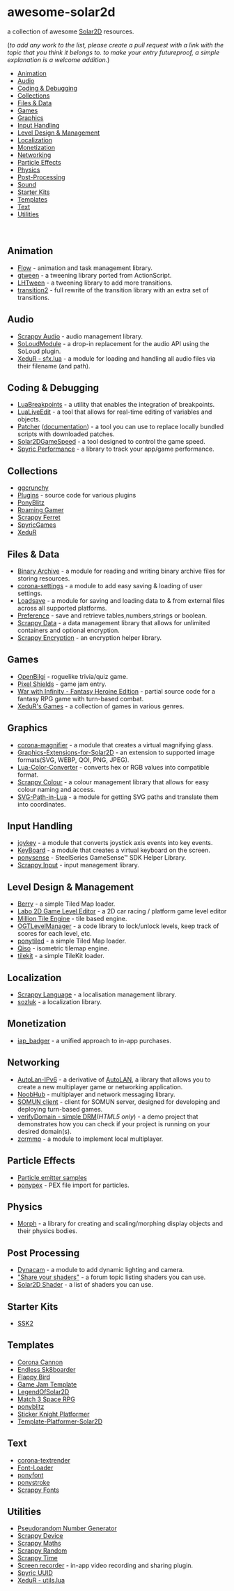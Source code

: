 # awesome-solar2d

a collection of awesome [Solar2D](https://solar2d.com/) resources.

(_to add any work to the list, please create a pull request with a link with the topic that you think it belongs to. to make your entry futureproof, a simple explanation is a welcome addition._)

- [Animation](#animation)
- [Audio](#audio)
- [Coding & Debugging](#coding--debugging)
- [Collections](#collections)
- [Files & Data](#files--data)
- [Games](#games)
- [Graphics](#graphics)
- [Input Handling](#input-handling)
- [Level Design & Management](#level-design--management)
- [Localization](#localization)
- [Monetization](#monetization)
- [Networking](#networking)
- [Particle Effects](#particle-effects)
- [Physics](#physics)
- [Post-Processing](#post-processing)
- [Sound](#sound)
- [Starter Kits](#starter-kits)
- [Templates](#templates)
- [Text](#text)
- [Utilities](#utilities)
<br><br><br>

## Animation
* [Flow](https://github.com/depilz/solarFlow) - animation and task management library.
* [gtween](https://github.com/joshtynjala/gtween.lua) - a tweening library ported from ActionScript.
* [LHTween](https://github.com/loghound/Corona-Transitions) - a tweening library to add more transitions.
* [transition2](https://github.com/rannerboy/corona-transition2) - full rewrite of the transition library with an extra set of transitions.

## Audio
* [Scrappy Audio](https://gitlab.com/scrappyferret-libs/scrappy-audio) - audio management library.
* [SoLoudModule](https://github.com/siudesu/SoLoudModule) - a drop-in replacement for the audio API using the SoLoud plugin.
* [XeduR - sfx.lua](https://github.com/XeduR/Solar2D-Projects/tree/master/sfx) - a module for loading and handling all audio files via their filename (and path).

## Coding & Debugging
* [LuaBreakpoints](https://github.com/depilz/LuaBreakpoints) - a utility that enables the integration of breakpoints.
* [LuaLiveEdit](https://github.com/depilz/LuaLiveEdit) - a tool that allows for real-time editing of variables and objects.
* [Patcher](https://github.com/roaminggamer/RG_FreeStuff/tree/master/Products/patcher) ([documentation](https://roaminggamer.github.io/RGDocs/pages/Plugins/patcher/)) - a tool you can use to replace locally bundled scripts with downloaded patches.
* [Solar2DGameSpeed](https://github.com/depilz/Solar2DGameSpeed) - a tool designed to control the game speed.
* [Spyric Performance](https://github.com/SpyricGames/Solar2D-Plugins-Public/tree/main/Performance) - a library to track your app/game performance.

## Collections
* [ggcrunchy](https://github.com/ggcrunchy/solar2d-snippets)
* [Plugins](https://github.com/ggcrunchy/solar2d-plugins) - source code for various plugins
* [PonyBlitz](https://github.com/ponywolf/ponyblitz/)
* [Roaming Gamer](https://github.com/roaminggamer/RG_FreeStuff)
* [Scrappy Ferret](https://gitlab.com/scrappyferret-libs)
* [SpyricGames](https://github.com/SpyricGames/Solar2D-Plugins-Public)
* [XeduR](https://github.com/XeduR/Solar2D-Projects)

## Files & Data
* [Binary Archive](https://github.com/siudesu/BinaryArchive) - a module for reading and writing binary archive files for storing resources.
* [corona-settings](https://github.com/schroederapps/corona-settings) - a module to add easy saving & loading of user settings.
* [Loadsave](https://github.com/SpyricGames/Solar2D-Plugins-Public/tree/main/Loadsave) - a module for saving and loading data to & from external files across all supported platforms.
* [Preference](https://github.com/SatheeshJM/Lua-Preference-Library) - save and retrieve tables,numbers,strings or boolean.
* [Scrappy Data](https://scrappyferret.com/portfolio/scrappy-data/) - a data management library that allows for unlimited containers and optional encryption.
* [Scrappy Encryption](https://scrappyferret.com/portfolio/scrappy-encryption/) - an encryption helper library.

## Games
* [OpenBilgi](https://github.com/sekodev/OpenBilgi) - roguelike trivia/quiz game.
* [Pixel Shields](https://github.com/Puzzl3Mak3r/PixelShields) - game jam entry.
* [War with Infinity - Fantasy Heroine Edition](https://github.com/LowWah/WwI-Solar2D-Redacted) - partial source code for a fantasy RPG game with turn-based combat.
* [XeduR's Games](https://github.com/XeduR/Solar2D-Projects/tree/master/Games) - a collection of games in various genres.

## Graphics
* [corona-magnifier](https://github.com/schroederapps/corona-magnifier) - a module that creates a virtual magnifying glass.
* [Graphics-Extensions-for-Solar2D](https://github.com/ANSH3LL/Graphics-Extensions-for-Solar2D) - an extension to supported image formats(SVG, WEBP, QOI, PNG, JPEG).
* [Lua-Color-Converter](https://github.com/andrewyavors/Lua-Color-Converter) - converts hex or RGB values into compatible format.
* [Scrappy Colour](https://scrappyferret.com/portfolio/scrappy-colour/) - a colour management library that allows for easy colour naming and access.
* [SVG-Path-in-Lua](https://github.com/singularity-is-i/SVG-Path-in-Lua) - a module for getting SVG paths and translate them into coordinates.

## Input Handling
* [joykey](https://github.com/ponywolf/joykey) - a module that converts joystick axis events into key events. 
* [KeyBoard](https://github.com/kan6868/KeyBoard) - a module that creates a virtual keyboard on the screen.
* [ponysense](https://github.com/ponywolf/ponysense) - SteelSeries GameSense™ SDK Helper Library.
* [Scrappy Input](https://gitlab.com/scrappyferret-libs/scrappy-input) - input management library.

## Level Design & Management
* [Berry](https://github.com/ldurniat/Berry) - a simple Tiled Map loader.
* [Labo 2D Game Level Editor](https://github.com/labolado/Labo-2D-Game-Level-Editor-For-Solar2D) - a 2D car racing / platform game level editor
* [Million Tile Engine](https://github.com/jsykes/million-tile-engine) - tile based engine.
* [OGTLevelManager](https://github.com/OutlawGameTools/solar2d-OGTLevelManager) - a code library to lock/unlock levels, keep track of scores for each level, etc.
* [ponytiled](https://github.com/ponywolf/ponytiled) - a simple Tiled Map loader.
* [Qiso](http://www.solar2dplugins.com/plugins/qiso-isometric-tilemap-engine) - isometric tilemap engine.
* [tilekit](https://github.com/ponywolf/tilekit) - a simple TileKit loader.

## Localization
* [Scrappy Language](https://scrappyferret.com/portfolio/scrappy-language/) - a localisation management library.
* [sozluk](https://github.com/sekodev/sozluk) - a localization library.

## Monetization
* [iap_badger](https://github.com/happymongoose/iap_badger) - a unified approach to in-app purchases.

## Networking
* [AutoLan-IPv6](https://github.com/roaminggamer/AutoLan-IPv6) - a derivative of [AutoLAN](https://web.archive.org/web/20170320155140/http://www.mydevelopersgames.com/AutoLAN/index.html), a library that allows you to create a new multiplayer game or networking application.
* [NoobHub](https://github.com/Overtorment/NoobHub) - multiplayer and network messaging library.
* [SOMUN client](https://github.com/deniza/somun-solar2d) - client for SOMUN server, designed for developing and deploying turn-based games.
* [verifyDomain - simple DRM](https://github.com/XeduR/Solar2D-Projects/tree/master/verifyDomain)(_HTML5 only_) - a demo project that demonstrates how you can check if your project is running on your desired domain(s).
* [zcrmmp](https://github.com/agramonte/zcrmmp) - a module to implement local multiplayer.

## Particle Effects
* [Particle emitter samples](https://github.com/roaminggamer/RG_FreeStuff/tree/master/ParticleEmitters)
* [ponypex](https://github.com/ponywolf/ponypex) - PEX file import for particles.

## Physics
* [Morph](https://github.com/SpyricGames/Solar2D-Plugins-Public/tree/main/Morph) - a library for creating and scaling/morphing display objects and their physics bodies.

## Post Processing
* [Dynacam](https://github.com/Zetosoft/dynacam) - a module to add dynamic lighting and camera.
* ["Share your shaders"](https://forums.solar2d.com/t/share-your-shaders/333202) - a forum topic listing shaders you can use.
* [Solar2D Shader](https://github.com/kan6868/solar2D-shader) - a list of shaders you can use.

## Starter Kits
* [SSK2](https://github.com/roaminggamer/SSK2)

## Templates
* [Corona Cannon](https://github.com/coronalabs-samples/CoronaCannon/)
* [Endless Sk8boarder](https://github.com/coronalabs/Endless-Skateborder)
* [Flappy Bird](https://github.com/PapaBubaDiop/flappy-bird)
* [Game Jam Template](https://github.com/XeduR/Solar2D-Projects/tree/master/Game%20Jam%20Template)
* [LegendOfSolar2D](https://github.com/superqix/LegendofSolar2D)
* [Match 3 Space RPG](https://github.com/coronalabs/Match-Three-Space-RPG)
* [ponyblitz](https://github.com/ponywolf/ponyblitz)
* [Sticker Knight Platformer](https://github.com/coronalabs/Sticker-Knight-Platformer/)
* [Template-Platformer-Solar2D](https://github.com/kan6868/Template-Platformer-Solar2D)

## Text
* [corona-textrender](https://github.com/mimetic/corona-textrender)
* [Font-Loader](https://github.com/SpyricGames/Solar2D-Plugins-Public/tree/main/Font-Loader)
* [ponyfont](https://github.com/ponywolf/ponyfont)
* [ponystroke](https://github.com/ponywolf/ponystroke)
* [Scrappy Fonts](https://scrappyferret.com/portfolio/scrappy-fonts/)

## Utilities
* [Pseudorandom Number Generator](https://github.com/XeduR/Solar2D-Projects/tree/master/Pseudorandom%20Number%20Generator)
* [Scrappy Device](https://gitlab.com/scrappyferret-libs/scrappy-device)
* [Scrappy Maths](https://scrappyferret.com/portfolio/scrappy-maths/)
* [Scrappy Random](https://scrappyferret.com/portfolio/scrappy-random/)
* [Scrappy Time](https://scrappyferret.com/portfolio/scrappy-time/)
* [Screen recorder](https://github.com/solar2d/com.labolado-plugin.screenRecorder) - in-app video recording and sharing plugin.
* [Spyric UUID](https://github.com/SpyricGames/Solar2D-Plugins-Public/tree/main/UUID)
* [XeduR - utils.lua](https://github.com/XeduR/Solar2D-Projects/tree/master/utils)
